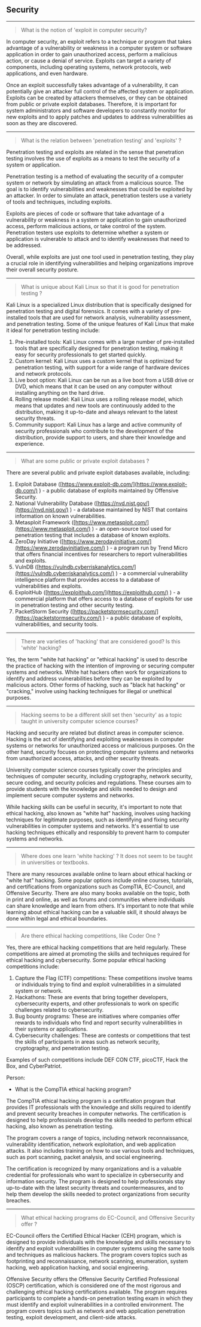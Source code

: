 ## Security 


---
> What is the notion of 'exploit in computer security?

In computer security, an exploit refers to a technique or program that takes advantage of a vulnerability or weakness in a computer system or software application in order to gain unauthorized access, perform a malicious action, or cause a denial of service. Exploits can target a variety of components, including operating systems, network protocols, web applications, and even hardware.

Once an exploit successfully takes advantage of a vulnerability, it can potentially give an attacker full control of the affected system or application. Exploits can be created by attackers themselves, or they can be obtained from public or private exploit databases. Therefore, it is important for system administrators and software developers to constantly monitor for new exploits and to apply patches and updates to address vulnerabilities as soon as they are discovered.

---
> What is the relation between 'penetration testing' and 'exploits' ?

Penetration testing and exploits are related in the sense that penetration testing involves the use of exploits as a means to test the security of a system or application.

Penetration testing is a method of evaluating the security of a computer system or network by simulating an attack from a malicious source. The goal is to identify vulnerabilities and weaknesses that could be exploited by an attacker. In order to simulate an attack, penetration testers use a variety of tools and techniques, including exploits.

Exploits are pieces of code or software that take advantage of a vulnerability or weakness in a system or application to gain unauthorized access, perform malicious actions, or take control of the system. Penetration testers use exploits to determine whether a system or application is vulnerable to attack and to identify weaknesses that need to be addressed.

Overall, while exploits are just one tool used in penetration testing, they play a crucial role in identifying vulnerabilities and helping organizations improve their overall security posture.

---

> What is unique about Kali Linux so that it is good for penetration testing ?

Kali Linux is a specialized Linux distribution that is specifically designed for penetration testing and digital forensics. It comes with a variety of pre-installed tools that are used for network analysis, vulnerability assessment, and penetration testing. Some of the unique features of Kali Linux that make it ideal for penetration testing include: 
1. Pre-installed tools: Kali Linux comes with a large number of pre-installed tools that are specifically designed for penetration testing, making it easy for security professionals to get started quickly. 
2. Custom kernel: Kali Linux uses a custom kernel that is optimized for penetration testing, with support for a wide range of hardware devices and network protocols. 
3. Live boot option: Kali Linux can be run as a live boot from a USB drive or DVD, which means that it can be used on any computer without installing anything on the hard drive. 
4. Rolling release model: Kali Linux uses a rolling release model, which means that updates and new tools are continuously added to the distribution, making it up-to-date and always relevant to the latest security threats. 
5. Community support: Kali Linux has a large and active community of security professionals who contribute to the development of the distribution, provide support to users, and share their knowledge and experience.

--- 
> What are some  public or private exploit databases ?
 
There are several public and private exploit databases available, including: 
1. Exploit Database ([https://www.exploit-db.com/](https://www.exploit-db.com/) ) - a public database of exploits maintained by Offensive Security. 
2. National Vulnerability Database ([https://nvd.nist.gov/](https://nvd.nist.gov/) ) - a database maintained by NIST that contains information on known vulnerabilities. 
3. Metasploit Framework ([https://www.metasploit.com/](https://www.metasploit.com/) ) - an open-source tool used for penetration testing that includes a database of known exploits. 
4. ZeroDay Initiative ([https://www.zerodayinitiative.com/](https://www.zerodayinitiative.com/) ) - a program run by Trend Micro that offers financial incentives for researchers to report vulnerabilities and exploits. 
5. VulnDB ([https://vulndb.cyberriskanalytics.com/](https://vulndb.cyberriskanalytics.com/) ) - a commercial vulnerability intelligence platform that provides access to a database of vulnerabilities and exploits. 
6. ExploitHub ([https://exploithub.com/](https://exploithub.com/) ) - a commercial platform that offers access to a database of exploits for use in penetration testing and other security testing. 
7. PacketStorm Security ([https://packetstormsecurity.com/](https://packetstormsecurity.com/) ) - a public database of exploits, vulnerabilities, and security tools.

---
> There are varieties of 'hacking' that are considered good? Is this 'white' hacking?

Yes, the term "white hat hacking" or "ethical hacking" is used to describe the practice of hacking with the intention of improving or securing computer systems and networks. White hat hackers often work for organizations to identify and address vulnerabilities before they can be exploited by malicious actors. Other forms of hacking, such as "black hat hacking" or "cracking," involve using hacking techniques for illegal or unethical purposes.

---
> Hacking seems to be a different skill set then 'security' as a topic taught in university computer science courses?

Hacking and security are related but distinct areas in computer science. Hacking is the act of identifying and exploiting weaknesses in computer systems or networks for unauthorized access or malicious purposes. On the other hand, security focuses on protecting computer systems and networks from unauthorized access, attacks, and other security threats.

University computer science courses typically cover the principles and techniques of computer security, including cryptography, network security, secure coding, and security policies and regulations. These courses aim to provide students with the knowledge and skills needed to design and implement secure computer systems and networks.

While hacking skills can be useful in security, it's important to note that ethical hacking, also known as "white hat" hacking, involves using hacking techniques for legitimate purposes, such as identifying and fixing security vulnerabilities in computer systems and networks. It's essential to use hacking techniques ethically and responsibly to prevent harm to computer systems and networks.

--- 
> Where does one learn 'white hacking' ? It does not seem to be taught in universities or textbooks.

There are many resources available online to learn about ethical hacking or "white hat" hacking. Some popular options include online courses, tutorials, and certifications from organizations such as CompTIA, EC-Council, and Offensive Security. There are also many books available on the topic, both in print and online, as well as forums and communities where individuals can share knowledge and learn from others. It's important to note that while learning about ethical hacking can be a valuable skill, it should always be done within legal and ethical boundaries.

---
> Are there ethical hacking competitions, like Coder One ?

Yes, there are ethical hacking competitions that are held regularly. These competitions are aimed at promoting the skills and techniques required for ethical hacking and cybersecurity. Some popular ethical hacking competitions include: 
1. Capture the Flag (CTF) competitions: These competitions involve teams or individuals trying to find and exploit vulnerabilities in a simulated system or network. 
2. Hackathons: These are events that bring together developers, cybersecurity experts, and other professionals to work on specific challenges related to cybersecurity. 
3. Bug bounty programs: These are initiatives where companies offer rewards to individuals who find and report security vulnerabilities in their systems or applications. 
4. Cybersecurity challenges: These are contests or competitions that test the skills of participants in areas such as network security, cryptography, and penetration testing.

Examples of such competitions include DEF CON CTF, picoCTF, Hack the Box, and CyberPatriot.

Person: 
- What is the CompTIA ethical hacking program?

The CompTIA ethical hacking program is a certification program that provides IT professionals with the knowledge and skills required to identify and prevent security breaches in computer networks. The certification is designed to help professionals develop the skills needed to perform ethical hacking, also known as penetration testing.

The program covers a range of topics, including network reconnaissance, vulnerability identification, network exploitation, and web application attacks. It also includes training on how to use various tools and techniques, such as port scanning, packet analysis, and social engineering.

The certification is recognized by many organizations and is a valuable credential for professionals who want to specialize in cybersecurity and information security. The program is designed to help professionals stay up-to-date with the latest security threats and countermeasures, and to help them develop the skills needed to protect organizations from security breaches.

---
> What ethical hacking programs do  EC-Council, and Offensive Security offer ?

EC-Council offers the Certified Ethical Hacker (CEH) program, which is designed to provide individuals with the knowledge and skills necessary to identify and exploit vulnerabilities in computer systems using the same tools and techniques as malicious hackers. The program covers topics such as footprinting and reconnaissance, network scanning, enumeration, system hacking, web application hacking, and social engineering.

Offensive Security offers the Offensive Security Certified Professional (OSCP) certification, which is considered one of the most rigorous and challenging ethical hacking certifications available. The program requires participants to complete a hands-on penetration testing exam in which they must identify and exploit vulnerabilities in a controlled environment. The program covers topics such as network and web application penetration testing, exploit development, and client-side attacks.
